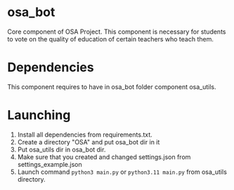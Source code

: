 # osa_bot
Core component of OSA Project. This component is necessary for students to vote on the quality of education of certain teachers who teach them.

# Dependencies
This component requires to have in osa_bot folder component osa_utils.

# Launching
1. Install all dependencies from requirements.txt.
2. Create a directory "OSA" and put osa_bot dir in it
3. Put osa_utils dir in osa_bot dir.
4. Make sure that you created and changed settings.json from settings_example.json
5. Launch command `python3 main.py` or `python3.11 main.py` from osa_utils directory.
